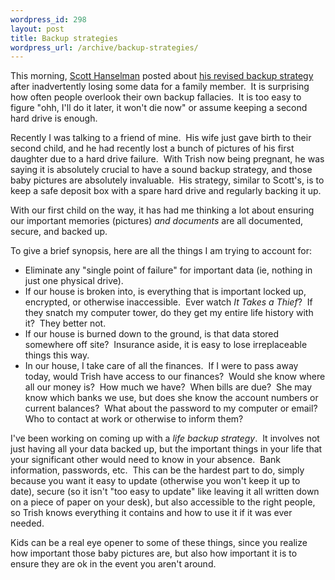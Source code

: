```yaml
--- 
wordpress_id: 298
layout: post
title: Backup strategies
wordpress_url: /archive/backup-strategies/
---
```


<p>This morning, <a href="http://www.hanselman.com/blog/">Scott Hanselman</a> posted about <a href="http://www.hanselman.com/blog/OnLosingDataAndAFamilyBackupStrategy.aspx">his revised backup strategy</a> after inadvertently losing some data for a family member.&nbsp; It is surprising how often people overlook their own backup fallacies.&nbsp; It is too easy to figure &quot;ohh, I&#39;ll do it later, it won&#39;t die now&quot; or assume keeping a second hard drive is enough.</p> <p>Recently I was talking to a friend of mine.&nbsp; His wife just gave birth to their second child, and he had recently lost a bunch of pictures of his first daughter due to a hard drive failure.&nbsp; With Trish now being pregnant, he was saying it is absolutely crucial to have a sound backup strategy, and those baby pictures are absolutely invaluable.&nbsp; His strategy, similar to Scott&#39;s, is to keep a safe deposit box with a spare hard drive and regularly backing it up.</p> <p>With our first child on the way, it has had me thinking a lot about ensuring our important memories (pictures) <em>and documents</em> are all documented, secure, and backed up.</p> <p>To give a brief synopsis, here are all the things I am trying to account for:</p> <ul> <li>Eliminate any &quot;single point of failure&quot; for important data (ie, nothing in just one physical drive).</li> <li>If our house is broken into, is everything that is important locked up, encrypted, or otherwise inaccessible.&nbsp; Ever watch <em>It Takes a Thief</em>?&nbsp; If they snatch my computer tower, do they get my entire life history with it?&nbsp; They better not.</li> <li>If our house is burned down to the ground, is that data stored somewhere off site?&nbsp; Insurance aside, it is easy to lose irreplaceable things this way.</li> <li>In our house, I take care of all the finances.&nbsp; If I were to pass away today, would Trish have access to our finances?&nbsp; Would she know where all our money is?&nbsp; How much we have?&nbsp; When bills are due?&nbsp; She may know which banks we use, but does she know the account numbers or current balances?&nbsp; What about the password to my computer or email?&nbsp; Who to contact at work or otherwise to inform them?</li></ul> <p>I&#39;ve been working on coming up with a <em>life backup strategy</em>.&nbsp; It involves not just having all your data backed up, but the important things in your life that your significant other would need to know in your absence.&nbsp; Bank information, passwords, etc.&nbsp; This can be the hardest part to do, simply because you want it easy to update (otherwise you won&#39;t keep it up to date), secure (so it isn&#39;t &quot;too easy to update&quot; like leaving it all written down on a piece of paper on your desk), but also accessible to the right people, so Trish knows everything it contains and how to use it if it was ever needed.</p> <p>Kids can be a real eye opener to some of these things, since you realize how important those baby pictures are, but also how important it is to ensure they are ok in the event you aren&#39;t around.</p>
         
